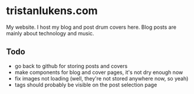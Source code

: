 # tristanlukens.com

My website. I host my blog and post drum covers here. Blog posts are mainly about technology and music.

## Todo

- go back to github for storing posts and covers
- make components for blog and cover pages, it's not dry enough now
- fix images not loading (well, they're not stored anywhere now, so yeah)
- tags should probably be visible on the post selection page
